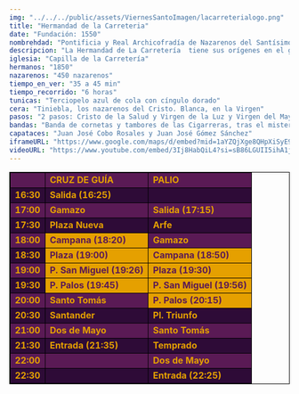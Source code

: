 ```yaml
---
img: "../../../public/assets/ViernesSantoImagen/lacarreterialogo.png"
title: "Hermandad de la Carreteria"
date: "Fundación: 1550"
nombrehdad: "Pontificia y Real Archicofradía de Nazarenos del Santísimo Cristo de la Salud, María Santísima de la Luz en el Sagrado Misterio de sus Tres Necesidades al Pie de la Santa Cruz, San Francisco de Paula, Gloriosa Resurrección de Nuestro Señor Jesucristo y Nuestra Señora del Mayor Dolor en su Soledad"
descripcion: "La Hermandad de La Carretería  tiene sus orígenes en el gremio de toneleros, en el hospital de San Andrés, en el año 1550. Permaneció en San Miguel y en San Francisco de Paula hasta su traslado a la actual capilla en 1761. Hizo de estación de penitencia en la Madrugada varias semanas santas hasta que en 1886 salió por primera vez el paso de palio, con un valioso manto bordado, que desapareció en el fortutito incendio de 1955, cuando se encontraba guardado en los Almacenes Contreras.Prima la antigüedad en esta hermandad, ya que La Carretería procesiona con la cruz de guía más veterana de la Semana Santa, así como los candelabros de guardabrisas del paso de Misterio son los más antiguos de cuantos procesionan, y la imagen de Ntra. Sra. del Mayor Dolor en su Soledad es la imagen mariana documentada más antigua de cuantas salen en la Semana Santa sevillana. "
iglesia: "Capilla de la Carretería"
hermanos: "1850"
nazarenos: "450 nazarenos"
tiempo_en_ver: "35 a 45 min"
tiempo_recorrido: "6 horas"
tunicas: "Terciopelo azul de cola con cíngulo dorado"
cera: "Tiniebla, los nazarenos del Cristo. Blanca, en la Virgen"
pasos: "2 pasos: Cristo de la Salud y Virgen de la Luz y Virgen del Mayor Dolor"
bandas: "Banda de cornetas y tambores de las Cigarreras, tras el misterio. Banda de música Julián Cerdán de Sanlúcar de Barrameda, tras el palio"
capataces: "Juan José Cobo Rosales y Juan José Gómez Sánchez"
iframeURL: "https://www.google.com/maps/d/embed?mid=1aYZQjXge8QHpXiSyE96Gh0VU5rTZ6bpY&ehbc=2E312F"
videoURL: "https://www.youtube.com/embed/3Ij8HabQiL4?si=sB86LGUII5ihA1jM"
---
```


<table class="recorrido" style="width: 100%; border-collapse: collapse; text-align: left; border: 1px solid black;">
  <tbody>
    <tr style="background-color: #5a1a55; color: #e5a000; font-weight: bold;">
      <td style="border: 1px solid black; text-align: center;"></td>
      <td style="border: 1px solid black;">CRUZ DE GUÍA</td>
      <td style="border: 1px solid black;">PALIO</td>
    </tr>
    <tr style="background-color: #2e0b37; color: #e5a000; font-weight: bold;">
      <td style="border: 1px solid black; text-align: center;">16:30</td>
      <td style="border: 1px solid black;">Salida (16:25)</td>
      <td style="border: 1px solid black;"></td>
    </tr>
    <tr style="background-color: #5a1a55; color: #e5a000; font-weight: bold;">
      <td style="border: 1px solid black; text-align: center;">17:00</td>
      <td style="border: 1px solid black;">Gamazo</td>
      <td style="border: 1px solid black;">Salida (17:15)</td>
    </tr>
    <tr style="background-color: #2e0b37; color: #e5a000; font-weight: bold;">
      <td style="border: 1px solid black; text-align: center;">17:30</td>
      <td style="border: 1px solid black;">Plaza Nueva</td>
      <td style="border: 1px solid black;">Arfe</td>
    </tr>
    <tr style="background-color: #5a1a55; color: #e5a000; font-weight: bold;">
      <td style="border: 1px solid black; text-align: center;">18:00</td>
      <td style="border: 1px solid black; background-color: #e5a000; color: #5a1a55;">Campana (18:20)</td>
      <td style="border: 1px solid black;">Gamazo</td>
    </tr>
    <tr style="background-color: #2e0b37; color: #e5a000; font-weight: bold;">
      <td style="border: 1px solid black; text-align: center;">18:30</td>
      <td style="border: 1px solid black; background-color: #e5a000; color: #5a1a55;">Plaza (19:00)</td>
      <td style="border: 1px solid black; background-color: #e5a000; color: #5a1a55;">Campana (18:50)</td>
    </tr>
    <tr style="background-color: #5a1a55; color: #e5a000; font-weight: bold;">
      <td style="border: 1px solid black; text-align: center;">19:00</td>
      <td style="border: 1px solid black; background-color: #e5a000; color: #5a1a55;">P. San Miguel (19:26)</td>
      <td style="border: 1px solid black; background-color: #e5a000; color: #5a1a55;">Plaza (19:30)</td>
    </tr>
    <tr style="background-color: #2e0b37; color: #e5a000; font-weight: bold;">
      <td style="border: 1px solid black; text-align: center;">19:30</td>
      <td style="border: 1px solid black; background-color: #e5a000; color: #5a1a55;">P. Palos (19:45)</td>
      <td style="border: 1px solid black; background-color: #e5a000; color: #5a1a55;">P. San Miguel (19:56)</td>
    </tr>
    <tr style="background-color: #5a1a55; color: #e5a000; font-weight: bold;">
      <td style="border: 1px solid black; text-align: center;">20:00</td>
      <td style="border: 1px solid black;">Santo Tomás</td>
      <td style="border: 1px solid black; background-color: #e5a000; color: #5a1a55;">P. Palos (20:15)</td>
    </tr>
    <tr style="background-color: #2e0b37; color: #e5a000; font-weight: bold;">
      <td style="border: 1px solid black; text-align: center;">20:30</td>
      <td style="border: 1px solid black;">Santander</td>
      <td style="border: 1px solid black;">Pl. Triunfo</td>
    </tr>
    <tr style="background-color: #5a1a55; color: #e5a000; font-weight: bold;">
      <td style="border: 1px solid black; text-align: center;">21:00</td>
      <td style="border: 1px solid black;">Dos de Mayo</td>
      <td style="border: 1px solid black;">Santo Tomás</td>
    </tr>
    <tr style="background-color: #2e0b37; color: #e5a000; font-weight: bold;">
      <td style="border: 1px solid black; text-align: center;">21:30</td>
      <td style="border: 1px solid black;">Entrada (21:35)</td>
      <td style="border: 1px solid black;">Temprado</td>
    </tr>
    <tr style="background-color: #5a1a55; color: #e5a000; font-weight: bold;">
      <td style="border: 1px solid black; text-align: center;">22:00</td>
      <td style="border: 1px solid black;"></td>
      <td style="border: 1px solid black;">Dos de Mayo</td>
    </tr>
    <tr style="background-color: #2e0b37; color: #e5a000; font-weight: bold;">
      <td style="border: 1px solid black; text-align: center;">22:30</td>
      <td style="border: 1px solid black;"></td>
      <td style="border: 1px solid black;">Entrada (22:25)</td>
    </tr>
  </tbody>
</table>